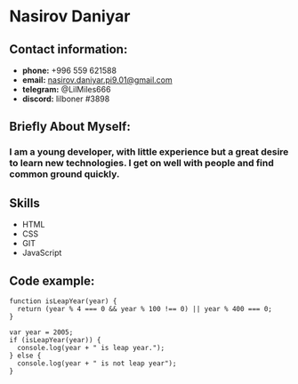 # Nasirov Daniyar

## Contact information:
* __phone:__ +996 559 621588
* __email:__ nasirov.daniyar.pi9.01@gmail.com
* __telegram:__ @LilMiles666
* __discord:__ lilboner #3898
  
## Briefly About Myself:
### I am a young developer, with little experience but a great desire to learn new technologies. I get on well with people and find common ground quickly. 

## Skills
* HTML
* CSS
* GIT
* JavaScript

## Code example:
```jasvscript
function isLeapYear(year) {
  return (year % 4 === 0 && year % 100 !== 0) || year % 400 === 0;
}

var year = 2005;
if (isLeapYear(year)) {
  console.log(year + " is leap year.");
} else {
  console.log(year + " is not leap year");
}
```
